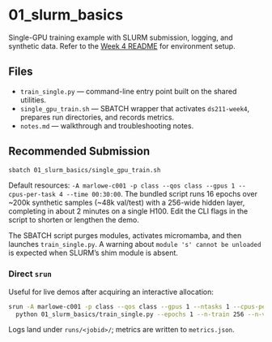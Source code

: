# 01_slurm_basics

Single-GPU training example with SLURM submission, logging, and synthetic data. Refer to the [Week 4 README](../README.md) for environment setup.

## Files
- `train_single.py` — command-line entry point built on the shared utilities.
- `single_gpu_train.sh` — SBATCH wrapper that activates `ds211-week4`, prepares run directories, and records metrics.
- `notes.md` — walkthrough and troubleshooting notes.

## Recommended Submission

```bash
sbatch 01_slurm_basics/single_gpu_train.sh
```

Default resources: `-A marlowe-c001 -p class --qos class --gpus 1 --cpus-per-task 4 --time 00:30:00`. The bundled script runs 16 epochs over ~200k synthetic samples (~48k val/test) with a 256-wide hidden layer, completing in about 2 minutes on a single H100. Edit the CLI flags in the script to shorten or lengthen the demo.

The SBATCH script purges modules, activates micromamba, and then launches `train_single.py`. A warning about `module 's' cannot be unloaded` is expected when SLURM’s shim module is absent.

### Direct `srun`
Useful for live demos after acquiring an interactive allocation:

```bash
srun -A marlowe-c001 -p class --qos class --gpus 1 --ntasks 1 --cpus-per-task 4 --time 00:15:00 \
  python 01_slurm_basics/train_single.py --epochs 1 --n-train 256 --n-val 64 --n-test 64
```

Logs land under `runs/<jobid>/`; metrics are written to `metrics.json`.
